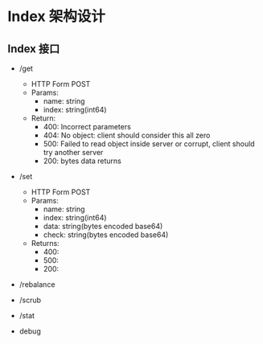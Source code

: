 # Index 架构设计

## Index 接口

* /get
    * HTTP Form POST
    * Params:
        * name:     string
        * index:    string(int64)
    * Return:
        * 400: Incorrect parameters
        * 404: No object: client should consider this all zero
        * 500: Failed to read object inside server or corrupt, client should try another server
        * 200: bytes data returns

* /set
    * HTTP Form POST
    * Params:
        * name:     string
        * index:    string(int64)
        * data:     string(bytes encoded base64)
        * check:    string(bytes encoded base64)
    * Returns:
        * 400: 
        * 500: 
        * 200: 

* /rebalance

* /scrub

* /stat

* debug

